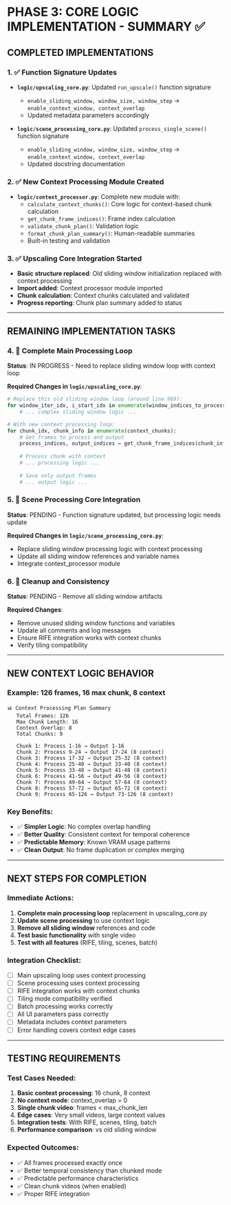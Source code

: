 # PHASE 3: CORE LOGIC IMPLEMENTATION - SUMMARY ✅

## **COMPLETED IMPLEMENTATIONS**

### **1. ✅ Function Signature Updates**
- **`logic/upscaling_core.py`**: Updated `run_upscale()` function signature
  - `enable_sliding_window, window_size, window_step` → `enable_context_window, context_overlap`
  - Updated metadata parameters accordingly

- **`logic/scene_processing_core.py`**: Updated `process_single_scene()` function signature
  - `enable_sliding_window, window_size, window_step` → `enable_context_window, context_overlap`
  - Updated docstring documentation

### **2. ✅ New Context Processing Module Created**
- **`logic/context_processor.py`**: Complete new module with:
  - `calculate_context_chunks()`: Core logic for context-based chunk calculation
  - `get_chunk_frame_indices()`: Frame index calculation
  - `validate_chunk_plan()`: Validation logic
  - `format_chunk_plan_summary()`: Human-readable summaries
  - Built-in testing and validation

### **3. ✅ Upscaling Core Integration Started**
- **Basic structure replaced**: Old sliding window initialization replaced with context processing
- **Import added**: Context processor module imported
- **Chunk calculation**: Context chunks calculated and validated
- **Progress reporting**: Chunk plan summary added to status

---

## **REMAINING IMPLEMENTATION TASKS**

### **4. 🔄 Complete Main Processing Loop**
**Status**: IN PROGRESS - Need to replace sliding window loop with context loop

**Required Changes in `logic/upscaling_core.py`**:
```python
# Replace this old sliding window loop (around line 969):
for window_iter_idx, i_start_idx in enumerate(window_indices_to_process):
    # ... complex sliding window logic ...

# With new context processing loop:
for chunk_idx, chunk_info in enumerate(context_chunks):
    # Get frames to process and output
    process_indices, output_indices = get_chunk_frame_indices(chunk_info, frame_files)
    
    # Process chunk with context
    # ... processing logic ...
    
    # Save only output frames
    # ... output logic ...
```

### **5. 🔄 Scene Processing Core Integration**
**Status**: PENDING - Function signature updated, but processing logic needs update

**Required Changes in `logic/scene_processing_core.py`**:
- Replace sliding window processing logic with context processing
- Update all sliding window references and variable names
- Integrate context_processor module

### **6. 🔄 Cleanup and Consistency**
**Status**: PENDING - Remove all sliding window artifacts

**Required Changes**:
- Remove unused sliding window functions and variables
- Update all comments and log messages
- Ensure RIFE integration works with context chunks
- Verify tiling compatibility

---

## **NEW CONTEXT LOGIC BEHAVIOR**

### **Example: 126 frames, 16 max chunk, 8 context**
```
📊 Context Processing Plan Summary
   Total Frames: 126
   Max Chunk Length: 16
   Context Overlap: 8
   Total Chunks: 9

   Chunk 1: Process 1-16 → Output 1-16
   Chunk 2: Process 9-24 → Output 17-24 (8 context)
   Chunk 3: Process 17-32 → Output 25-32 (8 context)
   Chunk 4: Process 25-40 → Output 33-40 (8 context)
   Chunk 5: Process 33-48 → Output 41-48 (8 context)
   Chunk 6: Process 41-56 → Output 49-56 (8 context)
   Chunk 7: Process 49-64 → Output 57-64 (8 context)
   Chunk 8: Process 57-72 → Output 65-72 (8 context)
   Chunk 9: Process 65-126 → Output 73-126 (8 context)
```

### **Key Benefits**:
- ✅ **Simpler Logic**: No complex overlap handling
- ✅ **Better Quality**: Consistent context for temporal coherence
- ✅ **Predictable Memory**: Known VRAM usage patterns
- ✅ **Clean Output**: No frame duplication or complex merging

---

## **NEXT STEPS FOR COMPLETION**

### **Immediate Actions**:
1. **Complete main processing loop** replacement in upscaling_core.py
2. **Update scene processing** to use context logic
3. **Remove all sliding window** references and code
4. **Test basic functionality** with single video
5. **Test with all features** (RIFE, tiling, scenes, batch)

### **Integration Checklist**:
- [ ] Main upscaling loop uses context processing
- [ ] Scene processing uses context processing  
- [ ] RIFE integration works with context chunks
- [ ] Tiling mode compatibility verified
- [ ] Batch processing works correctly
- [ ] All UI parameters pass correctly
- [ ] Metadata includes context parameters
- [ ] Error handling covers context edge cases

---

## **TESTING REQUIREMENTS**

### **Test Cases Needed**:
1. **Basic context processing**: 16 chunk, 8 context
2. **No context mode**: context_overlap = 0
3. **Single chunk video**: frames < max_chunk_len
4. **Edge cases**: Very small videos, large context values
5. **Integration tests**: With RIFE, scenes, tiling, batch
6. **Performance comparison**: vs old sliding window

### **Expected Outcomes**:
- ✅ All frames processed exactly once
- ✅ Better temporal consistency than chunked mode
- ✅ Predictable performance characteristics  
- ✅ Clean chunk videos (when enabled)
- ✅ Proper RIFE integration 